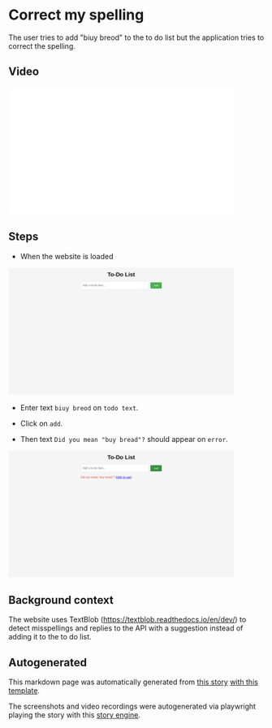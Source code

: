 # Correct my spelling

The user tries to add "biuy breod" to the to do list
but the application tries to correct the spelling.




## Video

<img 
   src="correct-my-spelling.gif?raw=1"
   height="250px"
/>

## Steps


* When the website is loaded

<img 
  src="correct-my-spelling-0-load_website.png?raw=1"
  height="250px"
/>

* Enter text `biuy breod` on `todo text`.

* Click on `add`.


* Then text `Did you mean "buy bread"?` should appear on `error`.


<img 
  src="correct-my-spelling-3-should_appear.png?raw=1"
  height="250px"
/>



## Background context

The website uses TextBlob (https://textblob.readthedocs.io/en/dev/)
to detect misspellings and replies to the API with a suggestion
instead of adding it to the to do list.



## Autogenerated

This markdown page was automatically generated from [this story](https://github.com/hitchdev/examples/blob/master/website/story/correct-my-spelling.story) [with this template](https://github.com/hitchdev/examples/blob/master/website/tests/docstory.yml).

The screenshots and video recordings were autogenerated via playwright playing the story with this [story engine](https://github.com/hitchdev/examples/blob/master/website/tests/test_integration.py).